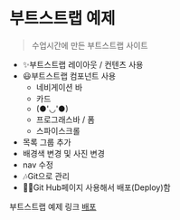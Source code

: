 # 부트스트랩 예제

> 수업시간에 만든 부트스트랩 사이트

- ✨부트스트랩 레이아웃 / 컨텐츠 사용
- 😃부트스트랩 컴포넌트 사용
  - 네비게이션 바
  - 카드
  - (●'◡'●)
  - 프로그래스바 / 폼
  - 스파이스크롤
- 목록 그룹 추가
- 배경색 변경 및 사진 변경
- nav 수정
- 🎶Git으로 관리
- 🐱‍🚀Git Hub페이지 사용해서 배포(Deploy)함

부트스트랩 예제 링크
[배포](https://nahee23.github.io/BS5-Portfolio/)
